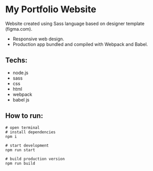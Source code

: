 # My Portfolio Website
Website created using Sass language based on designer template (figma.com).
- Responsive web design.
- Production app bundled and compiled with Webpack and Babel.

## Techs:
- node.js
- sass
- css
- html
- webpack
- babel js

## How to run:
```shell
# open terminal
# install dependencies
npm i

# start development
npm run start

# build production version
npm run build
```

